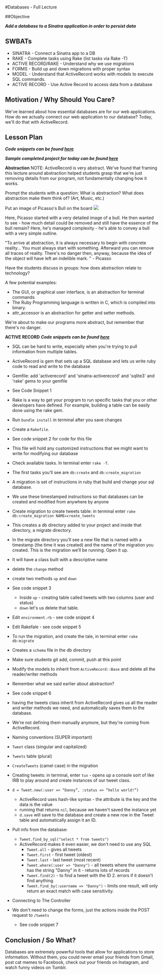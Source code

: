 #Databases - Full Lecture


##Objective

***Add a database to a Sinatra application in order to persist data***

## SWBATs

+ SINATRA - Connect a Sinatra app to a DB
+ RAKE - Complete tasks using Rake (list tasks via Rake -T)
+ ACTIVE RECORD/RAKE - Understand why we use migrations
+ FORMS -  Build up and down migrations with proper syntax
+ MODEL - Understand that ActiveRecord works with models to execute SQL commands.
+ ACTIVE RECORD - Use Active Record to access data from a database

## Motivation / Why Should You Care?

We've learned about how essential databases are for our web applications. How do we actually connect our web application to our database? Today, we'll do that with ActiveRecord. 

## Lesson Plan

***Code snippets can be found [here](https://github.com/learn-co-curriculum/hs-week-3-code-snippets)***

***Sample completed project for today can be found [here](https://github.com/learn-co-curriculum/hs-advanced-software-engineering-fwitter-project/tree/day03-databases)***

**Abstraction** 
NOTE: ActiveRecord is very abstract. We've found that framing this lecture around abstraction helped students grasp that we're just removing details from our program, not fundamentally changing how it works. 

Prompt the students with a question: What is abstraction? What does abstraction make them think of? (Art, Music, etc.)

Put an image of Picasso's Bull on the board ![](http://www.hover.com/wp-content/uploads/2014/08/Picasso.jpg)

Here, Picasso started with a very detailed image of a bull. He then wanted to see - how much detail could be removed and still have the essence of the bull remain? Here, he's managed complexity - he's able to convey a bull with a very simple outline. 

"To arrive at abstraction, it is always necessary to begin with concrete reality... You must always start with something. Afterward you can remove all traces of reality. There's no danger then, anyway, because the idea of the object will have left an indelible mark. " - Picasso

Have the students discuss in groups: how does abstraction relate to technology? 

A few potential examples:
  + The GUI, or graphical user interface, is an abstraction for terminal commands
  + The Ruby Programming language is written in C, which is compiled into binary.
  + attr_accessor is an abstraction for getter and setter methods. 

We're about to make our programs more abstract, but remember that there's no danger. 

**ACTIVE RECORD**
***Code snippets can be found [here](https://github.com/learn-co-curriculum/hs-week-3-code-snippets)***

+ SQL can be hard to write, especially when you're trying to pull information from multiple tables.
+ ActiveRecord is gem that sets up a SQL database and lets us write ruby code to read and write to the database
+ Gemfile: add 'activerecord' and 'sinatra-activerecord' and 'sqlite3' and 'rake' gems to your gemfile
+ See Code Snippet 1
+ Rake is a way to get your program to run specific tasks that you or other developers have defined. For example, building a table can be easily done using the rake gem. 
+ Run `bundle install` in terminal after you save changes
+ Create a `Rakefile`.
+ See code snippet 2 for code for this file
+ This file will hold any customized instructions that we might want to write for modifying our database
+ Check available tasks. In terminal enter `rake -T`.
+ The first tasks you’ll see are `db:create` and `db:create_migration`
+ A migration is set of instructions in ruby that build and change your sql database. 
+ We use these timestamped instructions so that databases can be created and modified from anywhere by anyone
+ Create migration to create tweets table: in terminal enter `rake db:create_migration NAME=create_tweets`
+ This creates a db directory added to your project and inside that directory, a migrate directory. 
+ In the migrate directory you’ll see a new file that is named with a timestamp (the time it was created) and the name of the migration you created. This is the migration we’ll be running. Open it up.
+ It will have a class built with a descriptive name
+ delete the `change` method
+ create two methods `up` and `down`
+ See code snippet 3
  + Inside `up` - creating table called tweets with two columns (user and status)
  + `down` let's us delete that table.
+ Edit `environment.rb` - see code snippet 4
+ Edit Rakefale - see code snippet 5
+ To run the migration, and create the tale, in terminal enter `rake db:migrate`
+ Creates a `schema` file in the db directory
+ Make sure students git add, commit, push at this point
+ Modify the models to inherit from `ActiveRecord::Base` and delete all the reader/writer methods
+ Remember what we said earlier about abstraction?
+ See code snippet 6
+ having the tweets class inherit from ActiveRecord gives us all the reader and writer methods we need, and automatically saves them to the database.
+ We're not defining them manually anymore, but they're coming from ActiveRecord. 
+ Naming conventions (SUPER important)
+ `Tweet` class (singular and capitalized)
+ `Tweets` table (plural)
+ `CreateTweets` (camel case) in the migration
+ Creating tweets: in terminal, enter `tux` - opens up a console sort of like IRB to play around and create instances of our tweet class.
+ `d = Tweet.new(:user => “Danny”, :status => “hello world!”)`
  + ActiveRecord uses hash-like syntax - the attribute is the key and the data is the value
  + running that returns `nil`, because we haven't saved the instance yet
  + `d.save` will save to the database and create a new row in the Tweet table and automatically assign it an ID.
+ Pull info from the database:
  + `Tweet.find_by_sql("select * from tweets")`
  + ActiveRecord makes it even easier, we don't need to use any SQL 
    + `Tweet.all` - gives all tweets
    + `Tweet.first` - first tweet (oldest)
    + `Tweet.last` - last tweet (most recent)
    + `Tweet.where(:user => "Danny")` - all tweets where the username has the string "Danny" in it - returns lots of records
    + `Tweet.find(2)` - to find a tweet with the ID 2. errors if it doesn't find anything
    + `Tweet.find_by(:username => "Danny")` - limits one result, will only return an exact match with case sensitivity.

+ Connecting to The Controller
+ We don't need to change the forms, just the actions inside the POST request to `/tweets`
  + See code snippet 7


## Conclusion / So What?

Databases are extremely powerful tools that allow for applications to store information. Without them, you could never email your friends from Gmail, post cat memes to Facebook, check out your friends on Instagram, and watch funny videos on Tumblr.



